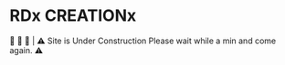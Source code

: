 # RDx CREATIONx

:construction: :construction: :construction: |
:warning: Site is Under Construction Please wait while a min and come again. :warning:

